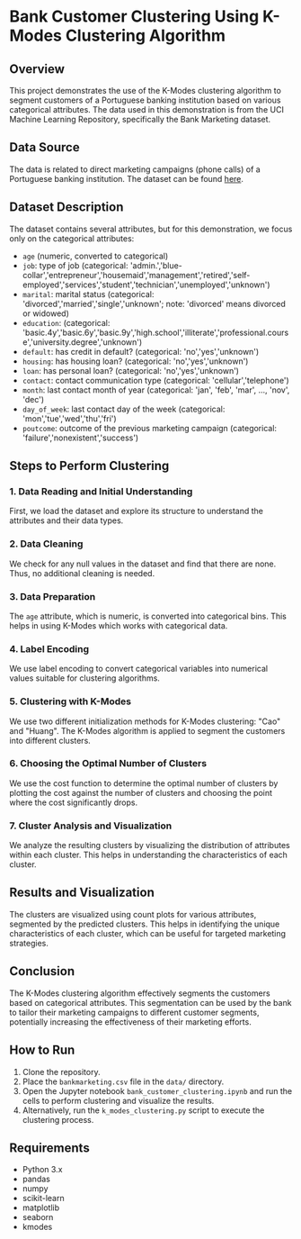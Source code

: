 # Bank Customer Clustering Using K-Modes Clustering Algorithm

## Overview
This project demonstrates the use of the K-Modes clustering algorithm to segment customers of a Portuguese banking institution based on various categorical attributes. The data used in this demonstration is from the UCI Machine Learning Repository, specifically the Bank Marketing dataset.

## Data Source
The data is related to direct marketing campaigns (phone calls) of a Portuguese banking institution. The dataset can be found [here](https://archive.ics.uci.edu/ml/datasets/bank+marketing).

## Dataset Description
The dataset contains several attributes, but for this demonstration, we focus only on the categorical attributes:
- `age` (numeric, converted to categorical)
- `job`: type of job (categorical: 'admin.','blue-collar','entrepreneur','housemaid','management','retired','self-employed','services','student','technician','unemployed','unknown')
- `marital`: marital status (categorical: 'divorced','married','single','unknown'; note: 'divorced' means divorced or widowed)
- `education`: (categorical: 'basic.4y','basic.6y','basic.9y','high.school','illiterate','professional.course','university.degree','unknown')
- `default`: has credit in default? (categorical: 'no','yes','unknown')
- `housing`: has housing loan? (categorical: 'no','yes','unknown')
- `loan`: has personal loan? (categorical: 'no','yes','unknown')
- `contact`: contact communication type (categorical: 'cellular','telephone')
- `month`: last contact month of year (categorical: 'jan', 'feb', 'mar', ..., 'nov', 'dec')
- `day_of_week`: last contact day of the week (categorical: 'mon','tue','wed','thu','fri')
- `poutcome`: outcome of the previous marketing campaign (categorical: 'failure','nonexistent','success')

## Steps to Perform Clustering

### 1. Data Reading and Initial Understanding
First, we load the dataset and explore its structure to understand the attributes and their data types.

### 2. Data Cleaning
We check for any null values in the dataset and find that there are none. Thus, no additional cleaning is needed.

### 3. Data Preparation
The `age` attribute, which is numeric, is converted into categorical bins. This helps in using K-Modes which works with categorical data.

### 4. Label Encoding
We use label encoding to convert categorical variables into numerical values suitable for clustering algorithms.

### 5. Clustering with K-Modes
We use two different initialization methods for K-Modes clustering: "Cao" and "Huang". The K-Modes algorithm is applied to segment the customers into different clusters.

### 6. Choosing the Optimal Number of Clusters
We use the cost function to determine the optimal number of clusters by plotting the cost against the number of clusters and choosing the point where the cost significantly drops.

### 7. Cluster Analysis and Visualization
We analyze the resulting clusters by visualizing the distribution of attributes within each cluster. This helps in understanding the characteristics of each cluster.

## Results and Visualization
The clusters are visualized using count plots for various attributes, segmented by the predicted clusters. This helps in identifying the unique characteristics of each cluster, which can be useful for targeted marketing strategies.

## Conclusion
The K-Modes clustering algorithm effectively segments the customers based on categorical attributes. This segmentation can be used by the bank to tailor their marketing campaigns to different customer segments, potentially increasing the effectiveness of their marketing efforts.


## How to Run
1. Clone the repository.
2. Place the `bankmarketing.csv` file in the `data/` directory.
3. Open the Jupyter notebook `bank_customer_clustering.ipynb` and run the cells to perform clustering and visualize the results.
4. Alternatively, run the `k_modes_clustering.py` script to execute the clustering process.

## Requirements
- Python 3.x
- pandas
- numpy
- scikit-learn
- matplotlib
- seaborn
- kmodes



